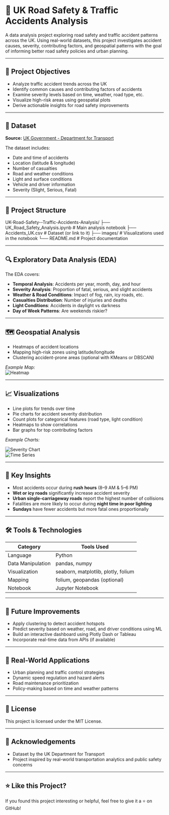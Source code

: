 # 🚗 UK Road Safety & Traffic Accidents Analysis

A data analysis project exploring road safety and traffic accident patterns across the UK. Using real-world datasets, this project investigates accident causes, severity, contributing factors, and geospatial patterns with the goal of informing better road safety policies and urban planning.

---

## 📌 Project Objectives

- Analyze traffic accident trends across the UK
- Identify common causes and contributing factors of accidents
- Examine severity levels based on time, weather, road type, etc.
- Visualize high-risk areas using geospatial plots
- Derive actionable insights for road safety improvements

---

## 📂 Dataset

**Source:** [UK Government - Department for Transport](https://data.gov.uk/dataset/road-safety-data)

The dataset includes:
- Date and time of accidents
- Location (latitude & longitude)
- Number of casualties
- Road and weather conditions
- Light and surface conditions
- Vehicle and driver information
- Severity (Slight, Serious, Fatal)

---

## 📁 Project Structure

UK-Road-Safety--Traffic-Accidents-Analysis/
├── UK_Road_Safety_Analysis.ipynb # Main analysis notebook
├── Accidents_UK.csv # Dataset (or link to it)
├── images/ # Visualizations used in the notebook
└── README.md # Project documentation


---

## 🔍 Exploratory Data Analysis (EDA)

The EDA covers:

- **Temporal Analysis**: Accidents per year, month, day, and hour
- **Severity Analysis**: Proportion of fatal, serious, and slight accidents
- **Weather & Road Conditions**: Impact of fog, rain, icy roads, etc.
- **Casualties Distribution**: Number of injuries and deaths
- **Light Conditions**: Accidents in daylight vs darkness
- **Day of Week Patterns**: Are weekends riskier?

---

## 🗺️ Geospatial Analysis

- Heatmaps of accident locations
- Mapping high-risk zones using latitude/longitude
- Clustering accident-prone areas (optional with KMeans or DBSCAN)

_Example Map:_  
![Heatmap](images/accident_heatmap.png)

---

## 📈 Visualizations

- Line plots for trends over time
- Pie charts for accident severity distribution
- Count plots for categorical features (road type, light condition)
- Heatmaps to show correlations
- Bar graphs for top contributing factors

_Example Charts:_

![Severity Chart](images/severity_pie.png)  
![Time Series](images/monthly_accidents_trend.png)

---

## 🧠 Key Insights

- Most accidents occur during **rush hours** (8–9 AM & 5–6 PM)
- **Wet or icy roads** significantly increase accident severity
- **Urban single-carriageway roads** report the highest number of collisions
- Fatalities are more likely to occur during **night time in poor lighting**
- **Sundays** have fewer accidents but more fatal ones proportionally

---

## 🛠️ Tools & Technologies

| Category            | Tools Used                             |
|---------------------|-----------------------------------------|
| Language            | Python                                  |
| Data Manipulation   | pandas, numpy                           |
| Visualization       | seaborn, matplotlib, plotly, folium     |
| Mapping             | folium, geopandas (optional)            |
| Notebook            | Jupyter Notebook                        |

---

## 📌 Future Improvements

- Apply clustering to detect accident hotspots
- Predict severity based on weather, road, and driver conditions using ML
- Build an interactive dashboard using Plotly Dash or Tableau
- Incorporate real-time data from APIs (if available)

---

## 🚦 Real-World Applications

- Urban planning and traffic control strategies
- Dynamic speed regulation and hazard alerts
- Road maintenance prioritization
- Policy-making based on time and weather patterns

---

## 🧾 License

This project is licensed under the MIT License.

---

## 🙌 Acknowledgements

- Dataset by the UK Department for Transport
- Project inspired by real-world transportation analytics and public safety concerns

---

## ⭐ Like this Project?

If you found this project interesting or helpful, feel free to give it a ⭐ on GitHub!



